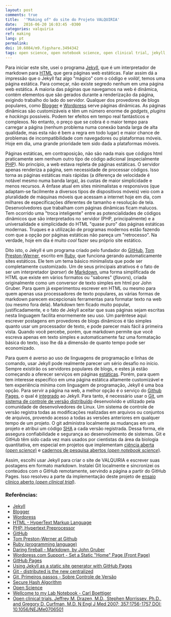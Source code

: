 ```yaml
---
layout: post
comments: true
title:  '"Making of" do site do Projeto VALQUIRIA'
date:   2016-06-20 16:03:45 -0300
categories: valquiria
ref: making
lang: pt
permalink:
doi: 10.6084/m9.figshare.3494342
tags: open science, open notebook science, open clinical trial, jekyll, markdown, static site, git, github
---
```


Para iniciar este site, usei o programa [Jekyll][jkyll], que é um interpretador de markdown para [HTML][html] que gera páginas web estáticas. Falar assim dá a impressão que o Jekyll faz algo "mágico" com o código e _voilà!_, temos uma página estática. Para começar, não existe segredo nenhum em uma página web estática. A maioria das páginas que navegamos na web é dinâmica, contém elementos que são gerados durante a renderização da página, exigindo trabalho do lado do servidor. Qualquer dos provedores de blogs populares, como [Blogger][blggr] e [Wordpress][wrdprss] serve páginas dinâmicas. As páginas dinâmicas são customizáveis e têm um número enorme de _gadgets_, _plugins_ e _hackings_ possíveis. Podem ter efeitos em tempo real fantásticos e complexos. No entanto, o preço que se cobra é o maior tempo para carregar a página (nenhum problema numa conexão banda larga de alta qualidade, mas esta não é bem a regra em todo lugar) e maior chance de problemas de incompatibilidade com navegadores ou plataformas móveis. Hoje em dia, uma grande prioridade tem sido dada a plataformas móveis.

Páginas estáticas, em contraposição, não são nada mais que códigos html praticamente sem nenhum outro tipo de código adicional (especialmente [PHP][php]). No princípio, a web estava repleta de páginas estáticas. O servidor apenas renderiza a página, sem necessidade de processar códigos. Isso torna as páginas estáticas mais rápidas (a diferença de velocidade é notável mesmo numa banda larga), às custas de maior simplicidade e menos recursos. A ênfase atual em sites minimalistas e responsivos (que adaptam-se facilmente a diversos tipos de dispositivos móveis) veio com a pluralidade de máquinas móveis que acessam a internet hoje em dia, com milhares de especificações diferentes de tamanho e resolução de tela. Desenvolvedores que trabalham com páginas dinâmicas ficam malucos. Tem ocorrido uma "troca inteligente" entre as potencialidades de códigos dinâmicos que são interpretados no servidor (PHP, principalmente) e a universalidade e simplicidade do HTML "quase puro" das páginas estáticas modernas. Truques e a utilização de programas modernos estão fazendo com que a opção por páginas estáticas não pareça um "retrocesso". Na verdade, hoje em dia é muito _cool_ fazer seu próprio site estático.

Dito isto, o Jekyll é um programa criado pelo fundador do [GitHub][gthb], [Tom Preston-Werner][tpw], escrito em [Ruby][rby], que funciona gerando automaticamente sites estáticos. Ele tem um tema básico minimalista que pode ser completamente customizado. Um de seus principais atrativos é o fato de ser um interpretador (_parser_) de [Markdown][mrkdwn], uma forma simplificada de HTML que existe em vários formatos ou "sabores" (_flavors_), criada originalmente como um conversor de texto simples em html por John Gruber. Para quem já experimentou escrever em HTML ou mesmo para quem apenas usa processadores de texto populares, as várias formas de markdown parecem excepcionais ferramentas para formatar texto na web (ou mesmo fora dela). Markdown tem ficado muito popular, justificadamente, e o fato de Jekyll aceitar que suas páginas sejam escritas nesta linguagem facilita enormemente seu uso. Um parêntese aqui: escrever postagens em provedores de blogs dinâmicos é tão simples quanto usar um processador de texto, e pode parecer mais fácil á primeira vista. Quando você percebe, porém, que markdown permite que você escreva apenas em texto simples e automaticamente faz uma formatação básica do texto, isso lhe dá a dimensão de quanto tempo pode ser economizado.

Para quem é averso ao uso de linguagens de programação e linhas de comando, usar Jekyll pode realmente parecer um sério desafio no início. Sempre existirão os servidores populares de blogs, e estes já estão começando a oferecer serviços em páginas [estáticas][sttc]. Porém, para quem tem interesse específico em uma página estática altamente customizável e tem experiência mínima com linguagem de programação, Jekyll é uma boa opção. Para servir a página na web, a melhor opção é o serviço do [Github Pages][gthb-pgs], o qual é [integrado][jkyll-gthb-pgs] ao Jekyll. Para tanto, é necessário usar o [Git][gt], um [sistema de controle de versão distribuído][dcvs] desenvolvido e utilizado pela comunidade de desenvolvedores de Linux. Um sistema de controle de versão registra todas as modificações realizadas em arquivos ou conjuntos de arquivos, provendo acesso a todas as versões anteriores em qualquer tempo de um projeto. O git administra localmente as mudanças em um projeto e atribui um código [SHA][sh] a cada versão registrada. Dessa forma, ele assegura confiabilidade e segurança ao desenvolvimento de sistemas. Git e GitHub têm sido cada vez mais usados por cientistas da área da biologia quantitativa, em especial em projetos que implementam [ciência aberta (_open science_)][opn-scnc] e [cadernos de pesquisa abertos (_open notebook science_)][opn-ntbk-scnc].

Assim, escolhi usar Jekyll para criar o site de VALQUIRIA e escrever suas postagens em formato markdown. Instalei Git localmente e sincronizei os conteúdos com o GitHub remotamente, servindo a página a partir do GitHub Pages. Isso resolveu a parte da implementação deste projeto de [ensaio clínico aberto (_open clinical trial_)][opn-clncl-trl].


### Referências:

- [Jekyll][jkyll]
- [Blogger][blggr]
- [Wordpress][wrdprss]
- [HTML - HyperText Markup Language][html]
- [PHP: Hypertext Preprocessor][php]
- [GitHub][gthb]
- [Tom Preston-Werner at Github][tpw]
- [Ruby (programming language)][rby]
- [Daring fireball - Markdown, by John Gruber][mrkdwn]
- [Wordpress.com Support - Set a Static "Home" Page (Front Page)][sttc]
- [GitHub Pages][gthb-pgs]
- [Using Jekyll as a static site generator with GitHub Pages][jkyll-gthb-pgs]
- [Git - distributed is the new centralized][gt]
- [Git, Primeiros passos - Sobre Controle de Versão][dcvs]
- [Secure Hash Algorithm][sh]
- [Open Science][opn-scnc]
- [Wellcome to my Lab Notebook - Carl Boettiger][opn-ntbk-scnc]
- [Open clinical trials. Jeffrey M. Drazen, M.D., Stephen Morrissey, Ph.D., and Gregory D. Curfman, M.D. N Engl J Med 2007; 357:1756-1757 DOI: 10.1056/NEJMe0706501][opn-clncl-trl]

[jkyll]: https://jekyllrb.com
[blggr]: https://www.blogger.com
[wrdprss]: https://wordpress.com
[php]: https://pt.wikipedia.org/wiki/PHP
[html]: https://pt.wikipedia.org/wiki/HTML
[gthb]: https://github.com/
[tpw]: https://github.com/mojombo
[rby]: https://en.wikipedia.org/wiki/Ruby_(programming_language)
[mrkdwn]: https://daringfireball.net/projects/markdown/
[sttc]: https://en.support.wordpress.com/pages/front-page/
[gthb-pgs]: https://pages.github.com/
[jkyll-gthb-pgs]:https://help.github.com/articles/using-jekyll-as-a-static-site-generator-with-github-pages/
[gt]: https://git-scm.com/
[dcvs]: https://git-scm.com/book/pt-br/v1/Primeiros-passos-Sobre-Controle-de-Vers%C3%A3o
[sh]: https://en.wikipedia.org/wiki/Secure_Hash_Algorithm
[opn-scnc]: https://en.wikipedia.org/wiki/Open_science
[opn-ntbk-scnc]: http://www.carlboettiger.info/2010/11/08/welcome-to-my-lab-notebook.html
[opn-clncl-trl]: http://dx.doi.org/10.1056/NEJMe0706501
